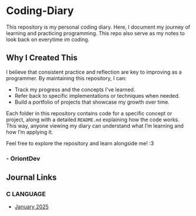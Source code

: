 # Coding-Diary
This repository is my personal coding diary. Here, I document my journey of learning and practicing programming. This repo also serve as my notes to look back on everytime im coding.

## Why I Created This
I believe that consistent practice and reflection are key to improving as a programmer. By maintaining this repository, I can:
- Track my progress and the concepts I've learned.
- Refer back to specific implementations or techniques when needed.
- Build a portfolio of projects that showcase my growth over time.

Each folder in this repository contains code for a specific concept or project, along with a detailed `README.md` explaining how the code works. This way, anyone viewing my diary can understand what I’m learning and how I’m applying it.

Feel free to explore the repository and learn alongside me! :3
### - OriontDev

## Journal Links
### C LANGUAGE
- [January 2025](./C-Language/Journal/January2025.md)